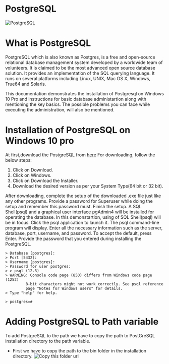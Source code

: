 # PostgreSQL

![PostgreSQL](https://zdnet2.cbsistatic.com/hub/i/r/2018/04/19/092cbf81-acac-4f3a-91a1-5a26abc1721f/thumbnail/770x578/5d78c50199e6a9242367b37892be8057/postgresql-logo.png)
<h1> What is PostgreSQL</h1>

<p>PostgreSQL which is also known as Postgres, is a free and open-source relational database management system developed by a worldwide team of volunteers. It is claimed to be the most advanced open source database solution. It provides an implementation of the SQL querying language. It runs on several platforms including Linux, UNIX, Mac OS X, Windows, True64 and Solaris.

This documentation demonstrates the installation of Postgresql on Windows 10 Pro and instructions for basic database administartion along with mentioning the key basics. The possible problems you can face while executing the administration, will also be mentioned.</p>

<h1> Installation of PostgreSQL on Windows 10 pro</h1>

At first,download the PostgreSQL from [here](https://www.postgresql.org/) For downloading, follow the below steps:

1. Click on Download.
2. Click on Windows.
3. Click on Download the Installer.
4. Download the desired version as per your System Type(64 bit or 32 bit).

<P>After downloading, complete the setup of the downloaded .exe file just like any other programs. Provide a password for Superuser while doing the setup and remember this password must. Finish the setup. A SQL Shell(psql) and a graphical user interface pgAdmin4 will be installed for operating the database. In this demonstartion, using of SQL Shell(psql) will be in focus. Click the psql application to launch it. The psql command-line program will display. Enter all the necessary information such as the server, database, port, username, and password. To accept the default, press Enter. Provide the password that you entered during installing the PostgreSQL.</p>


```> Server [localhost]:
> Database [postgres]:
> Port [5432]:
> Username [postgres]:
> Password for user postgres:
> > psql (12.3)
> WARNING: Console code page (850) differs from Windows code page (1252)
         8-bit characters might not work correctly. See psql reference
         page "Notes for Windows users" for details.
> Type "help" for help.

> postgres=#
```

<h1>Adding PostgreSQL to Path variable</h1>

To add PostgreSQL to the path we have to copy the path to PostGreSQL installation directory to the path variable.
* First we have to copy the path to the bin folder in the installation directory.
![Copy this folder url](C:\Users\User\OneDrive\Pictures\Screenshots\1.png)
